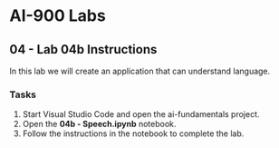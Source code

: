 # AI-900 Labs
## 04 - Lab 04b Instructions
In this lab we will create an application that can understand language. 

### Tasks
1.	Start Visual Studio Code and open the ai-fundamentals project.
2.  Open the **04b - Speech.ipynb** notebook.
3.  Follow the instructions in the notebook to complete the lab.